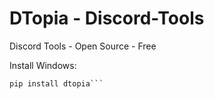 # DTopia - Discord-Tools
Discord Tools - Open Source - Free

Install Windows:
```python
pip install dtopia```
